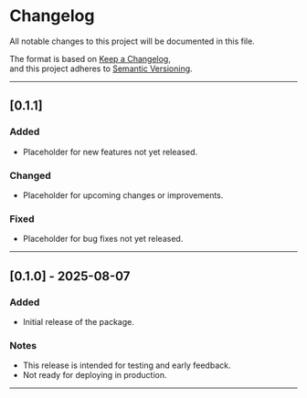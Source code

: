 # Changelog

All notable changes to this project will be documented in this file.

The format is based on [Keep a Changelog](https://keepachangelog.com/en/1.0.0/),  
and this project adheres to [Semantic Versioning](https://semver.org/spec/v2.0.0.html).

---

## [0.1.1]

### Added
- Placeholder for new features not yet released.

### Changed
- Placeholder for upcoming changes or improvements.

### Fixed
- Placeholder for bug fixes not yet released.

---

## [0.1.0] - 2025-08-07

### Added
- Initial release of the package.

### Notes
- This release is intended for testing and early feedback.
- Not ready for deploying in production.

---

